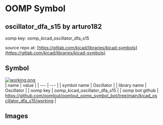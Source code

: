 # OOMP Symbol  
## oscillator_dfa_s15  by arturo182  
  
oomp key: oomp_kicad_oscillator_dfa_s15  
  
source repo at: [https://gitlab.com/kicad/libraries/kicad-symbols](https://gitlab.com/kicad/libraries/kicad-symbols)  
## Symbol  
  
[![working.png](working_600.png)](working.png)  
| name | value | 
| --- | --- | 
| symbol name | Oscillator | 
| library name | Oscillator | 
| oomp key | oomp_kicad_oscillator_dfa_s15 | 
| oomp bot github | https://github.com/oomlout/oomlout_oomp_symbol_bot/tree/main/kicad_oscillator_dfa_s15/working | 
## Images  
